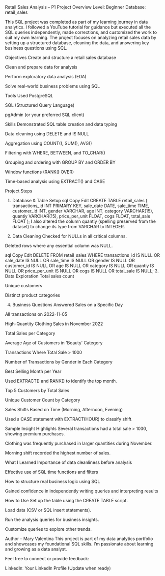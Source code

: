 Retail Sales Analysis – P1
Project Overview
Level: Beginner
Database: retail_sales

This SQL project was completed as part of my learning journey in data analytics. I followed a YouTube tutorial for guidance but executed all the SQL queries independently, made corrections, and customized the work to suit my own learning. The project focuses on analyzing retail sales data by setting up a structured database, cleaning the data, and answering key business questions using SQL.

Objectives
Create and structure a retail sales database

Clean and prepare data for analysis

Perform exploratory data analysis (EDA)

Solve real-world business problems using SQL

Tools Used
PostgreSQL

SQL (Structured Query Language)

pgAdmin (or your preferred SQL client)

Skills Demonstrated
SQL table creation and data typing

Data cleaning using DELETE and IS NULL

Aggregation using COUNT(), SUM(), AVG()

Filtering with WHERE, BETWEEN, and TO_CHAR()

Grouping and ordering with GROUP BY and ORDER BY

Window functions (RANK() OVER)

Time-based analysis using EXTRACT() and CASE

Project Steps
1. Database & Table Setup
sql
Copy
Edit
CREATE TABLE retail_sales (
    transactions_id INT PRIMARY KEY,
    sale_date DATE,
    sale_time TIME,
    customer_id INT,
    gender VARCHAR,
    age INT,
    category VARCHAR(15),
    quantiy VARCHAR(15),
    price_per_unit FLOAT,
    cogs FLOAT,
    total_sale FLOAT
);
I also altered the column quantiy (spelling preserved from the dataset) to change its type from VARCHAR to INTEGER.

2. Data Cleaning
Checked for NULLs in all critical columns.

Deleted rows where any essential column was NULL.

sql
Copy
Edit
DELETE FROM retail_sales
WHERE 
    transactions_id IS NULL OR sale_date IS NULL OR sale_time IS NULL OR
    gender IS NULL OR customer_id IS NULL OR age IS NULL OR
    category IS NULL OR quantiy IS NULL OR price_per_unit IS NULL OR 
    cogs IS NULL OR total_sale IS NULL;
3. Data Exploration
Total sales count

Unique customers

Distinct product categories

4. Business Questions Answered
Sales on a Specific Day

All transactions on 2022-11-05

High-Quantity Clothing Sales in November 2022

Total Sales per Category

Average Age of Customers in 'Beauty' Category

Transactions Where Total Sale > 1000

Number of Transactions by Gender in Each Category

Best Selling Month per Year

Used EXTRACT() and RANK() to identify the top month.

Top 5 Customers by Total Sales

Unique Customer Count by Category

Sales Shifts Based on Time (Morning, Afternoon, Evening)

Used a CASE statement with EXTRACT(HOUR) to classify shift.

Sample Insight Highlights
Several transactions had a total sale > 1000, showing premium purchases.

Clothing was frequently purchased in larger quantities during November.

Morning shift recorded the highest number of sales.

What I Learned
Importance of data cleanliness before analysis

Effective use of SQL time functions and filters

How to structure real business logic using SQL

Gained confidence in independently writing queries and interpreting results

How to Use
Set up the table using the CREATE TABLE script.

Load data (CSV or SQL insert statements).

Run the analysis queries for business insights.

Customize queries to explore other trends.

Author – Mary Valentina
This project is part of my data analytics portfolio and showcases my foundational SQL skills. I’m passionate about learning and growing as a data analyst.

Feel free to connect or provide feedback:

LinkedIn: Your LinkedIn Profile (Update when ready)
